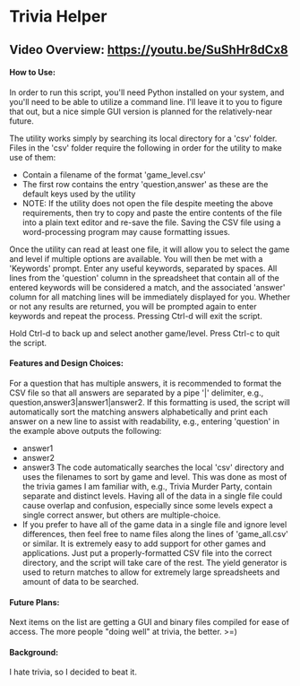 # Trivia Helper

## Video Overview: https://youtu.be/SuShHr8dCx8

#### How to Use:
In order to run this script, you'll need Python installed on your system, and you'll need to be able to utilize a command line. I'll leave it to you to figure that out, but a nice simple GUI version is planned for the relatively-near future.

The utility works simply by searching its local directory for a 'csv' folder.
Files in the 'csv' folder require the following in order for the utility to make use of them:
- Contain a filename of the format 'game_level.csv'
- The first row contains the entry 'question,answer' as these are the default keys used by the utility
- NOTE: If the utility does not open the file despite meeting the above requirements, then try to copy and paste the entire contents of the file into a plain text editor and re-save the file. Saving the CSV file using a word-processing program may cause formatting issues.

Once the utility can read at least one file, it will allow you to select the game and level if multiple options are available.
You will then be met with a 'Keywords' prompt. Enter any useful keywords, separated by spaces. All lines from the 'question' column in the spreadsheet that contain all of the entered keywords will be considered a match, and the associated 'answer' column for all matching lines will be immediately displayed for you.
Whether or not any results are returned, you will be prompted again to enter keywords and repeat the process. Pressing Ctrl-d will exit the script.

Hold Ctrl-d to back up and select another game/level. Press Ctrl-c to quit the script.

#### Features and Design Choices:
For a question that has multiple answers, it is recommended to format the CSV file so that all answers are separated by a pipe '|' delimiter, e.g., question,answer3|answer1|answer2. If this formatting is used, the script will automatically sort the matching answers alphabetically and print each answer on a new line to assist with readability, e.g., entering 'question' in the example above outputs the following:
- answer1
- answer2
- answer3
The code automatically searches the local 'csv' directory and uses the filenames to sort by game and level. This was done as most of the trivia games I am familiar with, e.g., Trivia Murder Party, contain separate and distinct levels. Having all of the data in a single file could cause overlap and confusion, especially since some levels expect a single correct answer, but others are multiple-choice.
- If you prefer to have all of the game data in a single file and ignore level differences, then feel free to name files along the lines of 'game_all.csv' or similar.
It is extremely easy to add support for other games and applications. Just put a properly-formatted CSV file into the correct directory, and the script will take care of the rest.
The yield generator is used to return matches to allow for extremely large spreadsheets and amount of data to be searched.

#### Future Plans:
Next items on the list are getting a GUI and binary files compiled for ease of access. The more people "doing well" at trivia, the better. >=)

#### Background:
I hate trivia, so I decided to beat it.
